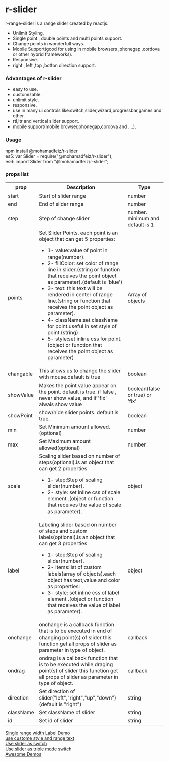 
# r-slider <br>
r-range-slider is a range slider created by reactjs.
- Unlimit Styling.
- Single point , double points and multi points support. 
- Change points in wonderfull ways.
- Mobile Support(good for using in mobile browsers ,phonegap ,cordova or other hybrid frameworks).
- Responsive.
- right , left ,top ,botton direction support.

<h3>Advantages of r-slider</h3>
<ul>
<li>
easy to use.
</li>
  <li>
customizable.
</li>
  <li>
unlimit style.
</li>
  <li>
responsive.
</li>
  <li>
use in many ui controls like:switch,slider,wizard,progressbar,games and other.
</li>
  <li>
rtl,ltr and vertical slider support.
</li>
<li>
mobile support(mobile browser,phonegap,cordova and ....).
</li>
</ul>
<h3>Usage</h3>
npm install @mohamadfeiz/r-slider <br/>
es5: var Slider = require("@mohamadfeiz/r-slider"); <br/>
es6: import Slider from "@mohamadfeiz/r-slider";
<h3>props list</h3>
<table>
  <tr>
    <th>prop</th>
    <th>Description</th>
    <th>Type</th>
  </tr>
  <tr>
     <td>start</td>
     <td>Start of slider range</td>
  <td>number</td>
  </tr>
  <tr>
    <td>end</td>
     <td>End of slider range</td>
  <td>number</td>
  </tr>
  <tr>
    <td>step</td>
     <td>Step of change slider</td>
  <td>number. minimum and default is 1</td>
  </tr>
  <tr>
    <td>points</td>
     <td>Set Slider Points. each point is an object that can get 5 properties:<br />
    <ul>
      <li>1- value:value of point in range(number).</li>
      <li>2- fillColor: set color of range line in slider.(string or function that receives the point object as parameter).(default is 'blue')</li>
      <li>3- text: this text will be rendered in center of range line.(string or function that receives the point object as parameter).</li>
      <li>4- className:set className for point.useful in set style of point.(string)</li>
      <li>5- style:set inline css for point.(object or function that receives the point object as parameter)</li>
      </ul>
    </td>
  <td>Array of objects</td>
  </tr>
  <tr>
     <td>changable</td>
     <td>This allows us to change the slider with mouse.default is true</td>
  <td>boolean</td>
  </tr>
   <tr>
      <td>showValue</td>
      <td>Makes the point value appear on the point. default is true. if false , never show value, and if 'fix' alwais show value</td>
      <td>boolean(false or true) or 'fix'</td>
   </tr>
   <tr>
      <td>showPoint</td>
      <td>show/hide slider points. default is true.</td>
      <td>boolean</td>
   </tr>
   </tr>
   <tr>
     <td>min</td>
     <td>Set Minimum amount allowed.(optional)</td>
     <td>number</td>
   </tr>
   <tr>
     <td>max</td>
     <td>Set Maximum amount allowed(optional)</td>
     <td>number</td>
  </tr>
  <tr>
     <td>scale</td>
     <td>Scaling slider based on number of steps(optional).is an object that can get 2 properties<br />
      <ul>
         <li>1- step:Step of scaling slider(number).</li>
         <li>2- style: set inline css of scale element .(object or function that receives the value of scale as parameter).</li>
      </ul>
     </td>
     <td>object</td>
  </tr>
  <tr>
     <td>label</td>
     <td>Labeling slider based on number of steps and custom labels(optional).is an object that can get 3 properties<br />
      <ul>
         <li>1- step:Step of scaling slider(number).</li>
         <li>2- items:list of custom labels(array of objects).each object has text,value and color as properties:</li>
         <li>3- style: set inline css of label element .(object or function that receives the value of label as parameter).</li>
      </ul>
     </td>
     <td>object</td>
  </tr>
  <tr>
     <td>onchange</td>
     <td>
       onchange is a callback function that is to be executed in end of changing point(s) of slider
        this function get all props of slider as parameter in type of object.
    </td>
     <td>callback</td>
  </tr>
  <tr>
     <td>ondrag</td>
     <td>
       ondrag is a callback function that is to be executed while draging point(s) of slider
        this function get all props of slider as parameter in type of object.
    </td>
     <td>callback</td>
  </tr>
  <tr>
     <td>direction</td>
     <td>Set direction of slider("left","right","up","down")(default is "right")</td>
     <td>string</td>
  </tr>
  <tr>
     <td>className</td>
     <td>Set className of slider</td>
     <td>string</td>
  </tr>
  <tr>
     <td>id</td>
     <td>Set id of slider</td>
     <td>string</td>
  </tr>

</table>

<a href="https://stackblitz.com/edit/r-slider-demo1?file=style.css">Single range width Label Demo</a><br/>
<a href="https://stackblitz.com/edit/r-slider-demo2?file=index.js">use custome style and range text</a><br/>
<a href="https://stackblitz.com/edit/react-9tuesa">Use slider as switch</a><br/>
<a href="https://stackblitz.com/edit/r-slider-triple-mode-switch?file=index.js">Use slider as triple mode switch</a><br/>
<a href="https://stackblitz.com/edit/awesome-sliders?file=index.js">Awesome Demos</a><br/>


         
         
